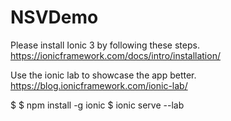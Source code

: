 # NSVDemo

Please install Ionic 3 by following these steps. https://ionicframework.com/docs/intro/installation/

Use the ionic lab to showcase the app better. https://blog.ionicframework.com/ionic-lab/

$ $ npm install -g ionic
$ ionic serve --lab



